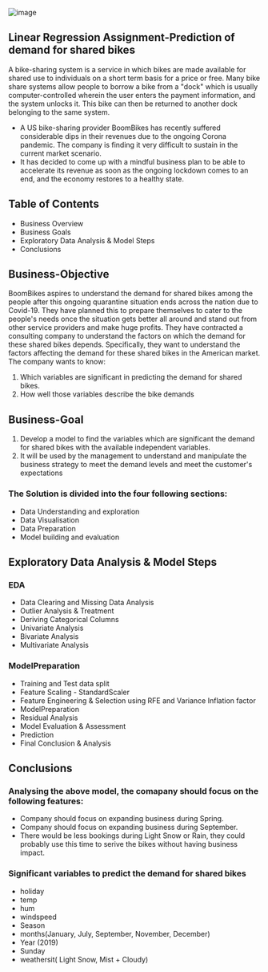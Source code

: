 ![image](https://user-images.githubusercontent.com/77272939/146241360-c70749e4-5b40-4aec-ab46-c5e256befe61.png)


## **Linear Regression Assignment-Prediction of demand for shared bikes**

 A bike-sharing system is a service in which bikes are made available for shared use to individuals on a short term basis for a price or free. Many bike share systems allow people to borrow a bike from a "dock" which is usually computer-controlled wherein the user enters the payment information, and the system unlocks it. This bike can then be returned to another dock belonging to the same system.
  - A US bike-sharing provider BoomBikes has recently suffered considerable dips in their revenues due to the ongoing Corona pandemic. The company is finding it very difficult to sustain in the current market scenario.
  - It has decided to come up with a mindful business plan to be able to accelerate its revenue as soon as the ongoing lockdown comes to an end, and the economy restores to a healthy state.
## **Table of Contents**
- Business Overview
- Business Goals
- Exploratory Data Analysis & Model Steps
- Conclusions
## **Business-Objective**
BoomBikes aspires to understand the demand for shared bikes among the people after this ongoing quarantine situation ends across the nation due to Covid-19. They have planned this to prepare themselves to cater to the people's needs once the situation gets better all around and stand out from other service providers and make huge profits.
They have contracted a consulting company to understand the factors on which the demand for these shared bikes depends. Specifically, they want to understand the factors affecting the demand for these shared bikes in the American market. The company wants to know:
  1.	Which variables are significant in predicting the demand for shared bikes.
  2.	How well those variables describe the bike demands
## **Business-Goal**
  1.	Develop a model to find the variables which are significant the demand for shared bikes with the available independent variables.
  2.	It will be used by the management to understand and manipulate the business strategy to meet the demand levels and meet the customer's expectations
### **The Solution is divided into the four following sections:**
  - Data Understanding and exploration
  - Data Visualisation
  - Data Preparation
  - Model building and evaluation

## **Exploratory Data Analysis & Model Steps**
### **EDA**
  -	Data Clearing and Missing Data Analysis
  - Outlier Analysis & Treatment 
  - Deriving Categorical Columns
  - Univariate Analysis
  - Bivariate Analysis
  - Multivariate Analysis
### **ModelPreparation**
  - Training and Test data split
  - Feature Scaling - StandardScaler
  - Feature Engineering & Selection using RFE and Variance Inflation factor
  - ModelPreparation
  - Residual Analysis
  - Model Evaluation & Assessment
  - Prediction
  - Final Conclusion & Analysis
## **Conclusions**
### **Analysing the above model, the comapany should focus on the following features:**
  - Company should focus on expanding business during Spring.
  - Company should focus on expanding business during September.
  - There would be less bookings during Light Snow or Rain, they could probably use this time to serive the bikes without having business impact.
### **Significant variables to predict the demand for shared bikes**
  - holiday
  - temp
  - hum
  - windspeed
  - Season
  - months(January, July, September, November, December)
  - Year (2019)
  - Sunday
  - weathersit( Light Snow, Mist + Cloudy)




